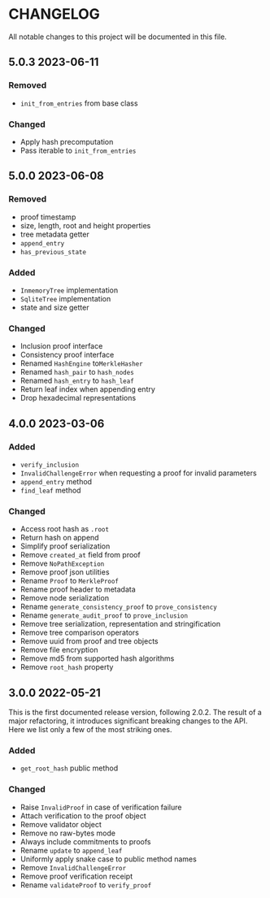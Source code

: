 # CHANGELOG

All notable changes to this project will be documented in this file.


## 5.0.3 2023-06-11

### Removed

- `init_from_entries` from base class

### Changed

- Apply hash precomputation
- Pass iterable to `init_from_entries`


## 5.0.0 2023-06-08

### Removed

- proof timestamp
- size, length, root and height properties
- tree metadata getter
- `append_entry`
- `has_previous_state`

### Added

- `InmemoryTree` implementation
- `SqliteTree` implementation
- state and size getter

### Changed

- Inclusion proof interface
- Consistency proof interface
- Renamed `HashEngine` to`MerkleHasher`
- Renamed `hash_pair` to `hash_nodes`
- Renamed `hash_entry` to `hash_leaf`
- Return leaf index when appending entry
- Drop hexadecimal representations


## 4.0.0 2023-03-06

### Added

- `verify_inclusion`
- `InvalidChallengeError` when requesting a proof for invalid parameters
- `append_entry` method
- `find_leaf` method

### Changed

- Access root hash as `.root`
- Return hash on append
- Simplify proof serialization
- Remove `created_at` field from proof
- Remove `NoPathException`
- Remove proof json utilities
- Rename `Proof` to `MerkleProof`
- Rename proof header to metadata
- Remove node serialization
- Rename `generate_consistency_proof` to `prove_consistency`
- Rename `generate_audit_proof` to `prove_inclusion`
- Remove tree serialization, representation and stringification
- Remove tree comparison operators
- Remove uuid from proof and tree objects
- Remove file encryption
- Remove md5 from supported hash algorithms
- Remove `root_hash` property

## 3.0.0 2022-05-21

This is the first documented release version, following 2.0.2. The result of
a major refactoring, it introduces significant breaking changes to the API. Here
we list only a few of the most striking ones.

### Added

- `get_root_hash` public method

### Changed

- Raise `InvalidProof` in case of verification failure
- Attach verification to the proof object
- Remove validator object
- Remove no raw-bytes mode
- Always include commitments to proofs
- Rename `update` to `append_leaf`
- Uniformly apply snake case to public method names
- Remove `InvalidChallengeError`
- Remove proof verification receipt
- Rename `validateProof` to `verify_proof`

